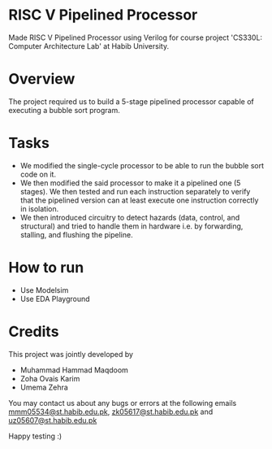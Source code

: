 # RISC V Pipelined Processor
Made RISC V Pipelined Processor using Verilog for course project 'CS330L: Computer Architecture Lab' at Habib University.

# Overview
The project required us to build a 5-stage pipelined processor capable of executing a bubble sort program.

# Tasks
- We modified the single-cycle processor to be able to run the bubble sort code on it.
- We then modified the said processor to make it a pipelined one (5 stages). We then tested and run each instruction separately to verify that the pipelined version can at least execute one instruction correctly in isolation.
- We then introduced circuitry to detect hazards (data, control, and structural) and tried to handle them in hardware i.e. by forwarding, stalling, and flushing the pipeline.

# How to run
- Use Modelsim
- Use EDA Playground

# Credits
This project was jointly developed by 
- Muhammad Hammad Maqdoom
- Zoha Ovais Karim
- Umema Zehra

You may contact us about any bugs or errors at the following emails mmm05534@st.habib.edu.pk, zk05617@st.habib.edu.pk and uz05607@st.habib.edu.pk

Happy testing :)
